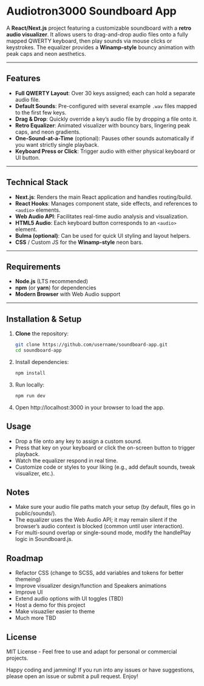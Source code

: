 # Audiotron3000 Soundboard App

A **React/Next.js** project featuring a customizable soundboard with a **retro audio visualizer**. It allows users to drag-and-drop audio files onto a fully mapped QWERTY keyboard, then play sounds via mouse clicks or keystrokes. The equalizer provides a **Winamp-style** bouncy animation with peak caps and neon aesthetics.

---

## Features

- **Full QWERTY Layout**: Over 30 keys assigned; each can hold a separate audio file.  
- **Default Sounds**: Pre-configured with several example `.wav` files mapped to the first few keys.  
- **Drag & Drop**: Quickly override a key’s audio file by dropping a file onto it.  
- **Retro Equalizer**: Animated visualizer with bouncy bars, lingering peak caps, and neon gradients.  
- **One-Sound-at-a-Time** (optional): Pauses other sounds automatically if you want strictly single playback.  
- **Keyboard Press or Click**: Trigger audio with either physical keyboard or UI button.  

---

## Technical Stack

- **Next.js**: Renders the main React application and handles routing/build.  
- **React Hooks**: Manages component state, side effects, and references to `<audio>` elements.  
- **Web Audio API**: Facilitates real-time audio analysis and visualization.  
- **HTML5 Audio**: Each keyboard button corresponds to an `<audio>` element.  
- **Bulma (optional)**: Can be used for quick UI styling and layout helpers.  
- **CSS** / Custom JS for the **Winamp-style** neon bars.

---

## Requirements

- **Node.js** (LTS recommended)  
- **npm** (or **yarn**) for dependencies  
- **Modern Browser** with Web Audio support

---

## Installation & Setup

1. **Clone** the repository:
   ```bash
   git clone https://github.com/username/soundboard-app.git
   cd soundboard-app

2. Install dependencies:
    ```bash
    npm install

3. Run locally:
    ```bash
    npm run dev

4. Open http://localhost:3000 in your browser to load the app.

## Usage

- Drop a file onto any key to assign a custom sound.
- Press that key on your keyboard or click the on-screen button to trigger playback.
- Watch the equalizer respond in real time.
- Customize code or styles to your liking (e.g., add default sounds, tweak visualizer, etc.).

## Notes

- Make sure your audio file paths match your setup (by default, files go in public/sounds/).
- The equalizer uses the Web Audio API; it may remain silent if the browser’s audio context is blocked (common until user interaction).
- For multi-sound overlap or single-sound mode, modify the handlePlay logic in Soundboard.js.

## Roadmap

- Refactor CSS (change to SCSS, add variables and tokens for better themeing)
- Improve visualizer design/function and Speakers animations
- Improve UI
- Extend audio options with UI toggles (TBD)
- Host a demo for this project
- Make visuazlier easier to theme 
- Much more TBD

## License

MIT License - Feel free to use and adapt for personal or commercial projects.

Happy coding and jamming! If you run into any issues or have suggestions, please open an issue or submit a pull request. Enjoy!